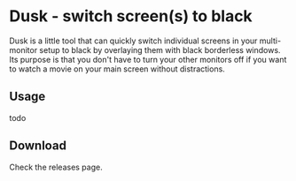 # Dusk - switch screen(s) to black
Dusk is a little tool that can quickly switch individual screens in your multi-monitor setup to black by overlaying them with black borderless windows. Its purpose is that you don't have to turn your other monitors off if you want to watch a movie on your main screen without distractions.

## Usage
todo

## Download
Check the releases page.
